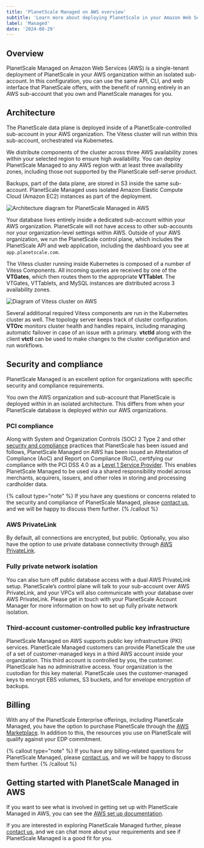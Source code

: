 ```yaml
---
title: 'PlanetScale Managed on AWS overview'
subtitle: 'Learn more about deploying PlanetScale in your Amazon Web Services account with our PlanetScale Managed plan.'
label: 'Managed'
date: '2024-08-29'
---
```


## Overview

PlanetScale Managed on Amazon Web Services (AWS) is a single-tenant deployment of PlanetScale in your AWS organization within an isolated sub-account.
In this configuration, you can use the same API, CLI, and web interface that PlanetScale offers, with the benefit of running entirely in an AWS sub-account that you own and PlanetScale manages for you.

## Architecture

The PlanetScale data plane is deployed inside of a PlanetScale-controlled sub-account in your AWS organization.
The Vitess cluster will run within this sub-account, orchestrated via Kubernetes.

We distribute components of the cluster across three AWS availability zones within your selected region to ensure high availability.
You can deploy PlanetScale Managed to any AWS region with at least three availability zones, including those not supported by the PlanetScale self-serve product.

Backups, part of the data plane, are stored in S3 inside the same sub-account.
PlanetScale Managed uses isolated Amazon Elastic Compute Cloud (Amazon EC2) instances as part of the deployment.

![Architecture diagram for PlanetScale Managed in AWS](/assets/docs/managed/aws/aws-arch-diagram.png)

Your database lives entirely inside a dedicated sub-account within your AWS organization.
PlanetScale will not have access to other sub-accounts nor your organization-level settings within AWS.
Outside of your AWS organization, we run the PlanetScale control plane, which includes the PlanetScale API and web application, including the dashboard you see at `app.planetscale.com`.

The Vitess cluster running inside Kubernetes is composed of a number of Vitess Components.
All incoming queries are received by one of the **VTGates**, which then routes them to the appropriate **VTTablet**.
The VTGates, VTTablets, and MySQL instances are distributed across 3 availability zones.

![Diagram of Vitess cluster on AWS](/assets/docs/managed/aws/aws-vitess.png)

Several additional required Vitess components are run in the Kubernetes cluster as well.
The topology server keeps track of cluster configuration.
**VTOrc** monitors cluster health and handles repairs, including managing automatic failover in case of an issue with a primary.
**vtctld** along with the client **vtctl** can be used to make changes to the cluster configuration and run workflows.

## Security and compliance

PlanetScale Managed is an excellent option for organizations with specific security and compliance requirements.

You own the AWS organization and sub-account that PlanetScale is deployed within in an isolated architecture. This differs from when your PlanetScale database is deployed within our AWS organizations.

### PCI compliance

Along with System and Organization Controls (SOC) 2 Type 2 and other [security and compliance](/docs/concepts/security) practices that PlanetScale has been issued and follows, PlanetScale Managed on AWS has been issued an Attestation of Compliance (AoC) and Report on Compliance (RoC), certifying our compliance with the PCI DSS 4.0 as a [Level 1 Service Provider](https://www.pcisecuritystandards.org/glossary/service-provider/). This enables PlanetScale Managed to be used via a shared responsibility model across merchants, acquirers, issuers, and other roles in storing and processing cardholder data.

{% callout type="note" %}
If you have any questions or concerns related to the security and compliance of PlanetScale Managed, please [contact us](/contact), and we will be happy to discuss them further.
{% /callout %}

### AWS PrivateLink

By default, all connections are encrypted, but public. Optionally, you also have the option to use private database connectivity through [AWS PrivateLink](/docs/enterprise/managed/aws/privatelink).

### Fully private network isolation

You can also turn off public database access with a dual AWS PrivateLink setup. PlanetScale’s control plane will talk to your sub-account over AWS PrivateLink, and your VPCs will also communicate with your database over AWS PrivateLink. Please get in touch with your PlanetScale Account Manager for more information on how to set up fully private network isolation.

### Third-account customer-controlled public key infrastructure

PlanetScale Managed on AWS supports public key infrastructure (PKI) services. PlanetScale Managed customers can provide PlanetScale the use of a set of customer-managed keys in a third AWS account inside your organization. This third account is controlled by you, the customer. PlanetScale has no administrative access. Your organization is the custodian for this key material. PlanetScale uses the customer-managed keys to encrypt EBS volumes, S3 buckets, and for envelope encryption of backups.

## Billing

With any of the PlanetScale Enterprise offerings, including PlanetScale Managed, you have the option to purchase PlanetScale through the [AWS Marketplace](https://aws.amazon.com/marketplace/pp/prodview-luy3krhkpjne4). In addition to this, the resources you use on PlanetScale will qualify against your EDP commitment.

{% callout type="note" %}
If you have any billing-related questions for PlanetScale Managed, please [contact us](/contact), and we will be happy to discuss them further.
{% /callout %}

## Getting started with PlanetScale Managed in AWS

If you want to see what is involved in getting set up with PlanetScale Managed in AWS, you can see the [AWS set up documentation](/docs/enterprise/managed/aws/getting-started).

If you are interested in exploring PlanetScale Managed further, please [contact us](/contact), and we can chat more about your requirements and see if PlanetScale Managed is a good fit for you.
